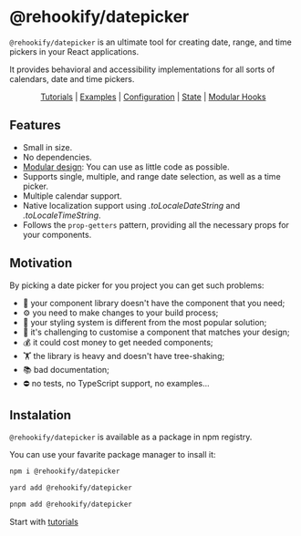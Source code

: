 # @rehookify/datepicker

`@rehookify/datepicker` is an ultimate tool for creating date, range, and time pickers in your React applications.

It provides behavioral and accessibility implementations for all sorts of calendars, date and time pickers.

<p align="center">
  <a href="https://www.rehookify.com/datepicker/tutorials">Tutorials</a> |
  <a href="https://www.rehookify.com/datepicker/examples">Examples</a> |
  <a href="https://www.rehookify.com/datepicker/configuration">Configuration</a> |
  <a href="https://www.rehookify.com/datepicker/state">State</a> |
  <a href="https://www.rehookify.com/datepicker/modular-hooks">Modular Hooks</a>
</p>

## Features

- Small in size.
- No dependencies.
- [Modular design](/datepicker/modular-hooks): You can use as little code as possible.
- Supports single, multiple, and range date selection, as well as a time picker.
- Multiple calendar support.
- Native localization support using *.toLocaleDateString* and *.toLocaleTimeString*.
- Follows the `prop-getters` pattern, providing all the necessary props for your components.

## Motivation

By picking a date picker for you project you can get such problems:

- 🙅 your component library doesn't have the component that you need;
- ⚙️ you need to make changes to your build process;
- 💅 your styling system is different from the most popular solution;
- 🦹 it's challenging to customise a component that matches your design;
- 💰 it could cost money to get needed components;
- 🏋️ the library is heavy and doesn't have tree-shaking;
- 📚 bad documentation;
- ⛔️ no tests, no TypeScript support, no examples...

## Instalation

`@rehookify/datepicker` is available as a package in npm registry.

You can use your favarite package manager to insall it:

```bash
npm i @rehookify/datepicker
```

```bash
yard add @rehookify/datepicker
```

```bash
pnpm add @rehookify/datepicker
```

Start with [tutorials](https://rehookify.com/tutorials)
